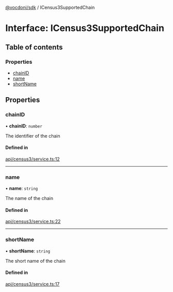 [@vocdoni/sdk](/sdk) / ICensus3SupportedChain

# Interface: ICensus3SupportedChain

## Table of contents

### Properties

- [chainID](ICensus3SupportedChain#chainid)
- [name](ICensus3SupportedChain#name)
- [shortName](ICensus3SupportedChain#shortname)

## Properties

### chainID

• **chainID**: `number`

The identifier of the chain

#### Defined in

[api/census3/service.ts:12](https://github.com/vocdoni/vocdoni-sdk/blob/2ec9544f0d792289a6e591f4f269c47a23ca40a1/src/api/census3/service.ts#L12)

___

### name

• **name**: `string`

The name of the chain

#### Defined in

[api/census3/service.ts:22](https://github.com/vocdoni/vocdoni-sdk/blob/2ec9544f0d792289a6e591f4f269c47a23ca40a1/src/api/census3/service.ts#L22)

___

### shortName

• **shortName**: `string`

The short name of the chain

#### Defined in

[api/census3/service.ts:17](https://github.com/vocdoni/vocdoni-sdk/blob/2ec9544f0d792289a6e591f4f269c47a23ca40a1/src/api/census3/service.ts#L17)
